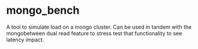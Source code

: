 # mongo_bench

A tool to simulate load on a mongo cluster. Can be used in tandem with the mongobetween dual read feature to stress test that functionality to see latency impact.
